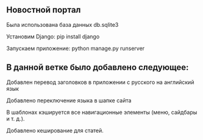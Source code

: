 ## Новостной портал
Была использована база данных db.sqlite3

Установим Django:
pip install django

Запускаем приложение:
python manage.py runserver

## В данной ветке было добавлено следующее:

Добавлен перевод заголовков в приложении с русского на английский язык

Добавлено переключение языка в шапке сайта

В шаблонах кэшируется все навигационные элементы (меню, сайдбары и т. д.).

Добавлено кеширование для статей.
